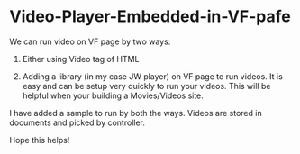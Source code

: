 # Video-Player-Embedded-in-VF-pafe

We can run video on VF page by two ways:
1. Either using Video tag of HTML

2. Adding a library (in my case JW player) on VF page to run videos. It is easy and can be setup very quickly to run your videos. This will be helpful when your building a Movies/Videos site.

I have added a sample to run by both the ways. Videos are stored in documents and picked by controller.

Hope this helps!
